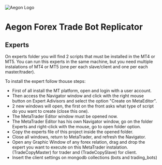 ![Aegon Logo](https://avatars1.githubusercontent.com/u/50140594?s=200&v=4)

# Aegon Forex Trade Bot Replicator

## Experts

On experts folder you will find 2 scripts that must be installed in the MT4 or MT5. You can run this experts in the same machine, but you need multiple instalations of MT4 or MT5 (one per each slave/client and one per each master/trader).

To install the expert follow thouse steps:
- First of all install the MT platform, open and login with a user account.
- Then access the Navigator window and click with the right mouse button on Expert Adivisors and select the option "Create on MetaEditor".
- 2 new windows will open, the first on the front asks what type of script do you want to create (close this one).
- The MetaTrader Editor window must be opened now.
- The MetaTrader Editor has his own Navigator window, go on the folder Experts and right-click with the mouse, go to open folder option.
- Copy the experts file of this project inside the opened folder.
- Close all windows, return to MetaTrader, and refresh the Navigator.
- Open any Graphic Window of any forex relation, drag and drop the expert you want to execute on this MetaTrader instalation. (TradeCopyMaster) for trader and (TradeCopySlave) for client.
- Insert the client settings on mongodb collections (bots and trading_bots)
